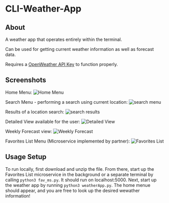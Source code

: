 # CLI-Weather-App
## About
A weather app that operates entirely within the terminal. 

Can be used for getting current weather information as well as forecast data.

Requires a [OpenWeather API Key](https://openweathermap.org/api) to function properly.

## Screenshots

Home Menu:
![Home Menu](https://drive.google.com/uc?export=view&id=1XYjXW7V8zdZVux98Ws00nMp4ygHFJ4P5)

Search Menu - performing a search using current location:
![search menu](https://drive.google.com/uc?export=view&id=1IERC-UGurO_bsyxnoX0LujDuEbuptrgc)

Results of a location search:
![search results](https://drive.google.com/uc?export=view&id=1HvIL11RWH8dgVn9fq289sOg9iL1K_rLT)

Detailed View available for the user:
![Detailed View](https://drive.google.com/uc?export=view&id=1kNOTsAEpypSczyp_xEtoU0hXElYcUYMR)

Weekly Forecast view:
![Weekly Forecast](https://drive.google.com/uc?export=view&id=1XHZ0TJK-OBmz9CWfb0TW9uv2uVndjihc)

Favorites List Menu (Microservice implemented by partner):
![Favorites List](https://drive.google.com/uc?export=view&id=1Zqx7nQFZmXugjXRh5CaXOphTBSWNXd6h)


## Usage Setup
To run locally, first download and unzip the file. 
From there, start up the Favorites List microservice in the background or a separate terminal by calling `python3 fav_ms.py`.
It should run on localhost:5000.
Next, start up the weather app by running `python3 weatherApp.py`. 
The home menue should appear, and you are free to look up the desired wewather information!
